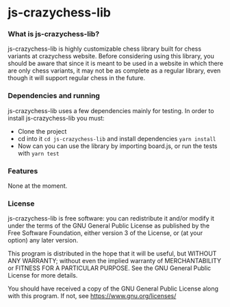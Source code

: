 # js-crazychess-lib

### What is js-crazychess-lib?

js-crazychess-lib is highly customizable chess library built for chess variants at crazychess website.
Before considering using this library, you should be aware that since it is meant to be used in a website in which there are only chess variants, it may not be as complete as a regular library, even though it will support regular chess in the future.

### Dependencies and running

js-crazychess-lib uses a few dependencies mainly for testing. In order to install js-crazychess-lib you must:
- Clone the project
- cd into it `cd js-crazychess-lib` and install dependencies `yarn install`
- Now can you can use the library by importing board.js, or run the tests with `yarn test`

### Features

None at the moment.

### License

js-crazychess-lib is free software: you can redistribute it and/or modify
it under the terms of the GNU General Public License as published by
the Free Software Foundation, either version 3 of the License, or
(at your option) any later version.

This program is distributed in the hope that it will be useful,
but WITHOUT ANY WARRANTY; without even the implied warranty of
MERCHANTABILITY or FITNESS FOR A PARTICULAR PURPOSE. See the
GNU General Public License for more details.

You should have received a copy of the GNU General Public License
along with this program.  If not, see <https://www.gnu.org/licenses/>
